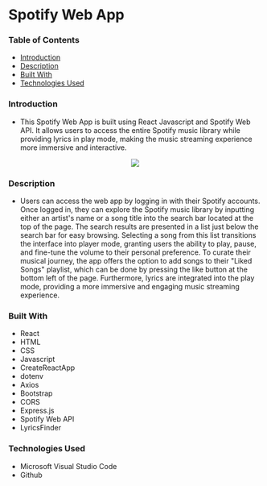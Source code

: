 # Spotify Web App

### Table of Contents

- [Introduction](#introduction)
- [Description](#description)
- [Built With](#built-with)
- [Technologies Used](#technologies-used)

### Introduction

- This Spotify Web App is built using React Javascript and Spotify Web API. It allows users to access the entire Spotify music library while providing lyrics in play mode, making the music streaming experience more immersive and interactive. 

<p align="center">
  <img src="https://github.com/wngkyle/spotify-web-app/assets/99611120/dbf203e3-e5bd-4461-a353-4780fb1792ea" >
</p>

### Description

- Users can access the web app by logging in with their Spotify accounts. Once logged in, they can explore the Spotify music library by inputting either an artist's name or a song title into the search bar located at the top of the page. The search results are presented in a list just below the search bar for easy browsing. Selecting a song from this list transitions the interface into player mode, granting users the ability to play, pause, and fine-tune the volume to their personal preference. To curate their musical journey, the app offers the option to add songs to their "Liked Songs" playlist, which can be done by pressing the like button at the bottom left of the page. Furthermore, lyrics are integrated into the play mode, providing a more immersive and engaging music streaming experience.

### Built With
- React
- HTML
- CSS
- Javascript
- CreateReactApp
- dotenv
- Axios
- Bootstrap
- CORS
- Express.js
- Spotify Web API
- LyricsFinder

### Technologies Used
- Microsoft Visual Studio Code
- Github

